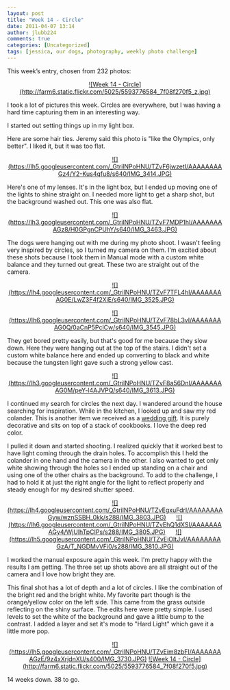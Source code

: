 ```yaml
---
layout: post
title: "Week 14 - Circle"
date: 2011-04-07 13:14
author: jlubb224
comments: true
categories: [Uncategorized]
tags: [jessica, our dogs, photography, weekly photo challenge]
---
```

This week’s entry, chosen from 232 photos:

<p align="center">
<a href="http://www.flickr.com/photos/mrs_rev/5593776584/" title="Week 14 - Circle by Mrs. Rev!, on Flickr">![Week 14 - Circle](http://farm6.static.flickr.com/5025/5593776584_7f08f270f5_z.jpg)</a>



I took a lot of pictures this week.  Circles are everywhere, but I was having a hard time capturing them in an interesting way.  

I started out setting things up in my light box.

Here are some hair ties.  Jeremy said this photo is "like the Olympics, only better".  I liked it, but it was too flat.
<p align="center">
<a href="https://picasaweb.google.com/lh/photo/fw80-S-pyyKNRUPcI-KlWnrfGkvH0RjaEeSCt43kCf8?feat=embedwebsite">![](https://lh5.googleusercontent.com/_GtrilNPoHNU/TZvF6jwzetI/AAAAAAAAGz4/Y2-Kus4qfu8/s640/IMG_3414.JPG)</a>



Here's one of my lenses.  It's in the light box, but I ended up moving one of the lights to shine straight on.  I needed more light to get a sharp shot, but the background washed out.  This one was also flat.
<p align="center">
<a href="https://picasaweb.google.com/lh/photo/-3rRWJk_qD8Jbib6CaIn5nrfGkvH0RjaEeSCt43kCf8?feat=embedwebsite">![](https://lh3.googleusercontent.com/_GtrilNPoHNU/TZvF7MDP1hI/AAAAAAAAGz8/H0GPgnCPUhY/s640/IMG_3463.JPG)</a>



The dogs were hanging out with me during my photo shoot.  I wasn't feeling very inspired by circles, so I turned my camera on them.  I'm excited about these shots because I took them in Manual mode with a custom white balance and they turned out great.  These two are straight out of the camera.

<p align="center">
<a href="https://picasaweb.google.com/lh/photo/GsJ3Cf3hj190_YT7QnldKnrfGkvH0RjaEeSCt43kCf8?feat=embedwebsite">![](https://lh4.googleusercontent.com/_GtrilNPoHNU/TZvF7TFL4hI/AAAAAAAAG0E/LwZ3F4f2XiE/s640/IMG_3525.JPG)</a>



<p align="center">
<a href="https://picasaweb.google.com/lh/photo/F7vVH078mRs3EoazKRUgU3rfGkvH0RjaEeSCt43kCf8?feat=embedwebsite">![](https://lh6.googleusercontent.com/_GtrilNPoHNU/TZvF78bL3vI/AAAAAAAAG0Q/0aCnP5PclCw/s640/IMG_3545.JPG)</a>



They get bored pretty easily, but that's good for me because they slow down.  Here they were hanging out at the top of the stairs.  I didn't set a custom white balance here and ended up converting to black and white because the tungsten light gave such a strong yellow cast.

<p align="center">
<a href="https://picasaweb.google.com/lh/photo/PUJlwUXArT_YecFK1JV5CHrfGkvH0RjaEeSCt43kCf8?feat=embedwebsite">![](https://lh3.googleusercontent.com/_GtrilNPoHNU/TZvF8a56DnI/AAAAAAAAG0M/peY-l4AJVPQ/s640/IMG_3613.JPG)</a>



I continued my search for circles the next day.  I wandered around the house searching for inspiration.  While in the kitchen, I looked up and saw my red colander.  This is another item we received as a [wedding gift](http://lotsofgigs.wordpress.com/2011/01/26/week-04-colorful/).  It is purely decorative and sits on top of a stack of cookbooks.  I love the deep red color.

I pulled it down and started shooting.  I realized quickly that it worked best to have light coming through the drain holes.  To accomplish this I held the colander in one hand and the camera in the other.  I also wanted to get only white showing through the holes so I ended up standing on a chair and using one of the other chairs as the background.  To add to the challenge, I had to hold it at just the right angle for the light to reflect properly and steady enough for my desired shutter speed.  

<p align="center">
<a href="https://picasaweb.google.com/lh/photo/dAHhyiKFSAwGtX1rnqydVHrfGkvH0RjaEeSCt43kCf8?feat=embedwebsite">![](https://lh4.googleusercontent.com/_GtrilNPoHNU/TZvEgxuFdrI/AAAAAAAAGyw/wznSSBH_0kk/s288/IMG_3803.JPG)</a>&nbsp;&nbsp;&nbsp;&nbsp;&nbsp;&nbsp;<a href="https://picasaweb.google.com/lh/photo/xh0lB91YOoYss6qo_deUU3rfGkvH0RjaEeSCt43kCf8?feat=embedwebsite">![](https://lh6.googleusercontent.com/_GtrilNPoHNU/TZvEhQ1dXSI/AAAAAAAAGy4/WjUlhTpCIPs/s288/IMG_3805.JPG)</a>&nbsp;&nbsp;&nbsp;&nbsp;&nbsp;&nbsp;<a href="https://picasaweb.google.com/lh/photo/-r48yRqWBcyFowXnjTUvwnrfGkvH0RjaEeSCt43kCf8?feat=embedwebsite">![](https://lh5.googleusercontent.com/_GtrilNPoHNU/TZvEiOltJvI/AAAAAAAAGzA/T_NGDMvVFi0/s288/IMG_3810.JPG)</a>



I worked the manual exposure again this week.  I'm pretty happy with the results I am getting.   The three set up shots above are all straight out of the camera and I love how bright they are.

This final shot has a lot of depth and a lot of circles.  I like the combination of the bright red and the bright white.  My favorite part though is the orange/yellow color on the left side.  This came from the grass outside reflecting on the shiny surface.  The edits here were pretty simple.  I used levels to set the white of the background and gave a little bump to the contrast.  I added a layer and set it's mode to "Hard Light" which gave it a little more pop.
<p align="center">
<a href="https://picasaweb.google.com/lh/photo/476RtAvayMMKiDrIueHCmHrfGkvH0RjaEeSCt43kCf8?feat=embedwebsite">![](https://lh5.googleusercontent.com/_GtrilNPoHNU/TZvEim8zbFI/AAAAAAAAGzE/9z4xXrjdnXU/s400/IMG_3730.JPG)</a>    
<a href="http://www.flickr.com/photos/mrs_rev/5593776584/" title="Week 14 - Circle by Mrs. Rev!, on Flickr">![Week 14 - Circle](http://farm6.static.flickr.com/5025/5593776584_7f08f270f5.jpg)</a>



14 weeks down.  38 to go.




